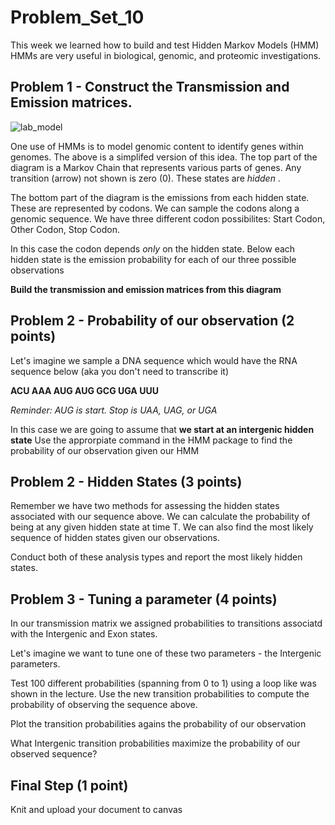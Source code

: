 # Problem_Set_10

This week we learned how to build and test Hidden Markov Models (HMM)
HMMs are very useful in biological, genomic, and proteomic investigations. 

## Problem 1 - Construct the Transmission and Emission matrices. 

![lab_model](https://user-images.githubusercontent.com/47755288/225417771-6d96f8af-61c4-4321-b07f-243674a64eab.png)

One use of HMMs is to model genomic content to identify genes within genomes. The above is a simplifed version of this idea. 
The top part of the diagram is a Markov Chain that represents various parts of genes. Any transition (arrow) not shown is zero (0). 
These states are _hidden_ .

The bottom part of the diagram is the emissions from each hidden state. These are represented by codons. We can sample the codons along a genomic sequence. We have three different codon possibilites: Start Codon, Other Codon, Stop Codon. 

In this case the codon depends _only_ on the hidden state. Below each hidden state is the emission probability for each of our three possible observations 

**Build the transmission and emission matrices from this diagram**


## Problem 2 - Probability of our observation (2 points)

Let's imagine we sample a DNA sequence which would have the RNA sequence below (aka you don't need to transcribe it) 

**ACU  AAA  AUG  AUG  GCG  UGA  UUU**

_Reminder: AUG is start. Stop is UAA, UAG, or UGA_

In this case we are going to assume that **we start at an intergenic hidden state**
Use the approrpiate command in the HMM package to find the probability of our observation given our HMM 



## Problem 2 - Hidden States (3 points)

Remember we have two methods for assessing the hidden states associated with our sequence above. We can calculate the probability of being at any given hidden state at time T. We can also find the most likely sequence of hidden states given our observations. 

Conduct both of these analysis types and report the most likely hidden states. 


## Problem 3 - Tuning a parameter (4 points)

In our transmission matrix we assigned probabilities to transitions associatd with the Intergenic and Exon states. 

Let's imagine we want to tune one of these two parameters - the Intergenic parameters. 

Test 100 different probabilities (spanning from 0 to 1) using a loop like was shown in the lecture. Use the new transition probabilities to compute the probability of observing the sequence above. 

Plot the transition probabilities agains the probability of our observation

What Intergenic transition probabilities maximize the probability of our observed sequence? 



## Final Step (1 point)

Knit and upload your document to canvas







